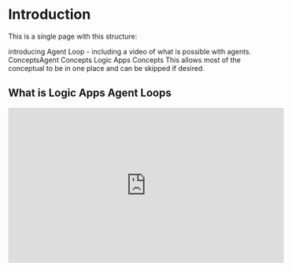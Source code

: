 # Introduction


This is a single page with this structure:

introducing Agent Loop - including a video of what is possible with agents.
ConceptsAgent Concepts
Logic Apps Concepts
This allows most of the conceptual to be in one place and can be skipped if desired.

## What is Logic Apps Agent Loops

<iframe width="560" height="315" src="https://www.youtube.com/embed/rR1QjQTfCCg?si=BgW-1oa05NhOIovl" title="Introduction to Logic Apps Agent Loop" frameborder="0" allow="accelerometer; autoplay; clipboard-write; encrypted-media; gyroscope; picture-in-picture; web-share" referrerpolicy="strict-origin-when-cross-origin" allowfullscreen></iframe>